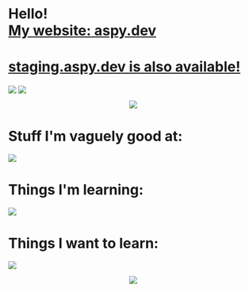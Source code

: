 <p align="center">
  <h1>
    Hello!
    <br/>
    <a href="https://aspy.dev">
      My website: aspy.dev

  </h1>
    <h1>
          </a>
        <a href="https://staging.aspy.dev">
      staging.aspy.dev is also available!
    </a>
    </h1>

<picture>
  <source
    srcset="https://github-readme-stats.vercel.app/api/top-langs/?username=SomeAspy&layout=compact&theme=transparent&count_private=true&hide_border=true&langs_count=10"        
    media="(prefers-color-scheme: dark)"
  />
  <img align="center" src="https://github-readme-stats.vercel.app/api/top-langs/?username=SomeAspy&layout=compact&theme=transparent&count_private=true&hide_border=true&langs_count=10" />
</picture>
<picture>
  <source
    srcset="https://github-readme-stats.vercel.app/api?username=SomeAspy&show_icons=true&theme=transparent&count_private=true&hide_border=true&include_all_commits=true"
    media="(prefers-color-scheme: dark)"
  />
  <img align="center" src="https://github-readme-stats.vercel.app/api/top-langs/?username=SomeAspy&layout=compact&theme=transparent&count_private=true&hide_border=true&langs_count=10" />
</picture>

<p align="center">
  <a href="https://discord.com/users/516750892372852754">
    <img src="https://lanyard.cnrad.dev/api/516750892372852754"/>
  </a>

  <h1>
    Stuff I'm vaguely good at:
  </h1>

  <a href="https://skillicons.dev">
    <img src="https://skillicons.dev/icons?i=js,html,css,cloudflare,java,linux,md,nginx,nodejs,py,vscode,solidjs,autocad,cpp,cmake&perline=15" />
  </a>
  
  <h1>
    Things I'm learning:
  </h1>
  <a href="https://skillicons.dev">
    <img src="https://skillicons.dev/icons?i=bash,docker,githubactions,raspberrypi,vite&perline=15" />
  </a>
  
  <h1>
    Things I want to learn:
  </h1>
  <a href="https://skillicons.dev">
    <img src="https://skillicons.dev/icons?i=go,ps,qt,rust,unreal,wasm,webpack,workers&perline=15" />
  </a>
</p>

<p align="center">
  <img src="https://user-images.githubusercontent.com/33640860/149058683-8ca11612-6e8d-4a91-8a0f-ae9cf0cf02f6.png">
</p>
</p>
